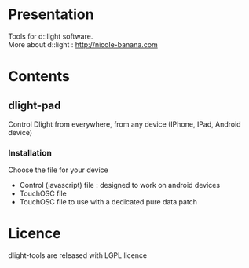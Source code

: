 # Presentation
Tools for d::light software.    
More about d::light : http://nicole-banana.com
# Contents
## dlight-pad
Control Dlight from everywhere, from any device (IPhone, IPad, Android device)
### Installation
Choose the file for your device    
* Control (javascript) file : designed to work on android devices 
* TouchOSC file    
* TouchOSC file to use with a dedicated pure data patch
# Licence
dlight-tools are released with LGPL licence
